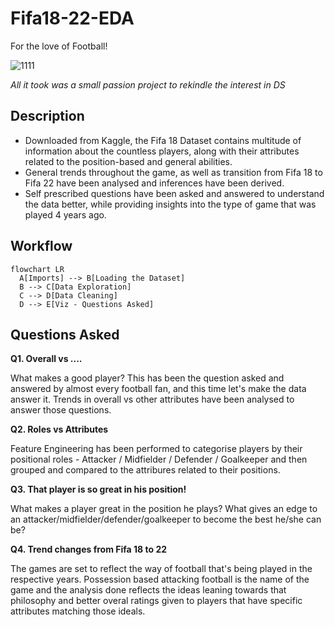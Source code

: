 # Fifa18-22-EDA
 For the love of Football!
 
![1111](https://user-images.githubusercontent.com/74047725/183241907-b51cc15a-6645-4901-80db-3abae1b1dc73.png)

*All it took was a small passion project to rekindle the interest in DS*

## Description
- Downloaded from Kaggle, the Fifa 18 Dataset contains multitude of information about the countless players, along with their attributes related to the position-based and general abilities. 
- General trends throughout the game, as well as transition from Fifa 18 to Fifa 22 have been analysed and inferences have been derived. 
- Self prescribed questions have been asked and answered to understand the data better, while providing insights into the type of game that was played 4 years ago.

## Workflow 

```mermaid
flowchart LR
  A[Imports] --> B[Loading the Dataset]
  B --> C[Data Exploration]
  C --> D[Data Cleaning]
  D --> E[Viz - Questions Asked]
```



## Questions Asked

**Q1. Overall vs ....**

What makes a good player? This has been the question asked and answered by almost every football fan, and this time let's make the data answer it. Trends in overall vs other attributes have been analysed to answer those questions.

**Q2. Roles vs Attributes**

Feature Engineering has been performed to categorise players by their positional roles - Attacker / Midfielder / Defender / Goalkeeper and then grouped and compared to the attribures related to their positions. 

**Q3. That player is so great in his position!**

What makes a player great in the position he plays? What gives an edge to an attacker/midfielder/defender/goalkeeper to become the best he/she can be?

**Q4. Trend changes from Fifa 18 to 22**

The games are set to reflect the way of football that's being played in the respective years. Possession based attacking football is the name of the game and the analysis done reflects the ideas leaning towards that philosophy and better overal ratings given to players that have specific attributes matching those ideals. 



